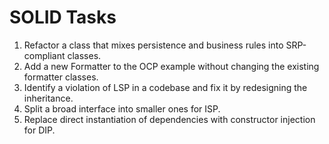 # SOLID Tasks

1. Refactor a class that mixes persistence and business rules into SRP-compliant classes.
2. Add a new Formatter to the OCP example without changing the existing formatter classes.
3. Identify a violation of LSP in a codebase and fix it by redesigning the inheritance.
4. Split a broad interface into smaller ones for ISP.
5. Replace direct instantiation of dependencies with constructor injection for DIP.
